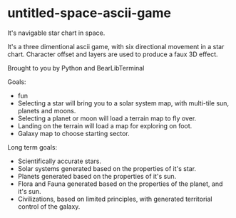 # untitled-space-ascii-game
It's navigable star chart in space.

It's a three dimentional ascii game, with six directional movement in a star chart. Character offset and layers are used to produce a faux 3D effect.

Brought to you by Python and BearLibTerminal

Goals:
* fun
* Selecting a star will bring you to a solar system map, with multi-tile sun, planets and moons.
* Selecting a planet or moon will load a terrain map to fly over.
* Landing on the terrain will load a map for exploring on foot.
* Galaxy map to choose starting sector.

Long term goals:
* Scientifically accurate stars.
* Solar systems generated based on the properties of it's star.
* Planets generated based on the properties of it's sun.
* Flora and Fauna generated based on the properties of the planet, and it's sun.
* Civilizations, based on limited principles, with generated territorial control of the galaxy.
